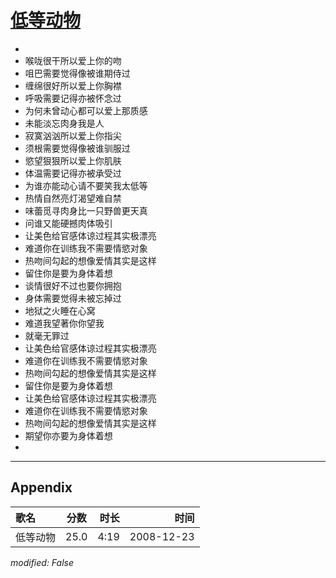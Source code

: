 # [低等动物](https://music.163.com/song?id=30569072)

* 
* 喉咙很干所以爱上你的吻
* 咀巴需要觉得像被谁期侍过
* 缠绵很好所以爱上你胸襟
* 呼吸需要记得亦被怀念过
* 为何未曾动心都可以爱上那质感
* 未能淡忘肉身我是人
* 寂寞汹汹所以爱上你指尖
* 须根需要觉得像被谁驯服过
* 慾望狠狠所以爱上你肌肤
* 体温需要记得亦被承受过
* 为谁亦能动心请不要笑我太低等
* 热情自然亮灯渴望难自禁
* 味蕾觅寻肉身比一只野兽更天真
* 问谁又能硬撼肉体吸引
* 让美色给官感体谅过程其实极漂亮
* 难道你在训练我不需要情慾对象
* 热吻间勾起的想像爱情其实是这样
* 留住你是要为身体着想
* 谈情很好不过也要你拥抱
* 身体需要觉得未被忘掉过
* 地狱之火睡在心窝
* 难道我望著你你望我
* 就毫无罪过
* 让美色给官感体谅过程其实极漂亮
* 难道你在训练我不需要情慾对象
* 热吻间勾起的想像爱情其实是这样
* 留住你是要为身体着想
* 让美色给官感体谅过程其实极漂亮
* 难道你在训练我不需要情慾对象
* 热吻间勾起的想像爱情其实是这样
* 期望你亦要为身体着想
* 


---

## Appendix

|歌名|分数|时长|时间|
|:---|:---:|---:|---:|
|低等动物|25.0|4:19|2008-12-23

*modified: False*